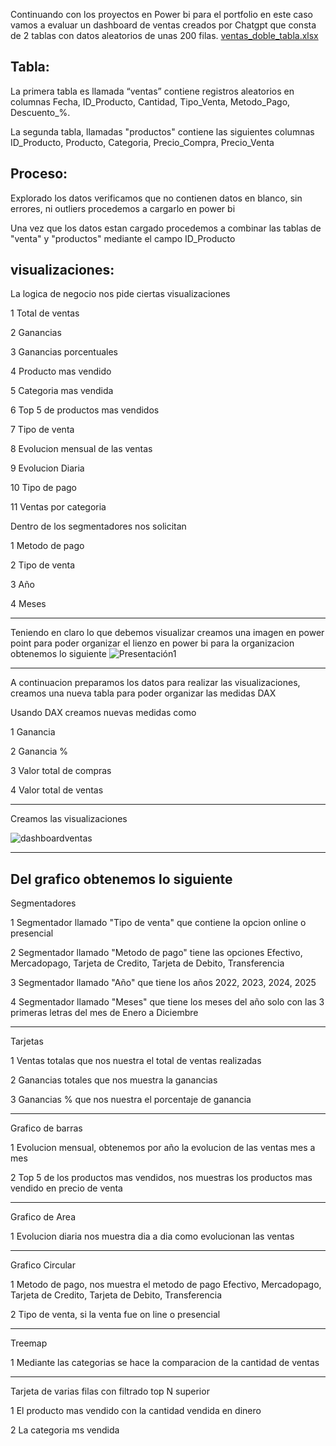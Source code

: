 Continuando con los proyectos en Power bi para el portfolio en este caso vamos a evaluar un dashboard de ventas creados por Chatgpt que consta de 2 tablas con datos aleatorios de unas 200 filas.
[ventas_doble_tabla.xlsx](https://github.com/user-attachments/files/22098125/ventas_doble_tabla.xlsx)

Tabla:
--------------
La primera tabla es llamada “ventas” contiene registros aleatorios en columnas  Fecha, ID_Producto, Cantidad, Tipo_Venta, Metodo_Pago, Descuento_%.

La segunda tabla, llamadas "productos" contiene las siguientes columnas ID_Producto, Producto, Categoria, Precio_Compra, Precio_Venta

Proceso:
---------
Explorado los datos verificamos que no contienen datos en blanco, sin errores, ni outliers procedemos a cargarlo en power bi

Una vez que los datos estan cargado procedemos a combinar las tablas de "venta" y "productos" mediante el campo ID_Producto

visualizaciones:
-------------
La logica de negocio nos pide ciertas visualizaciones

1 Total de ventas

2 Ganancias

3 Ganancias porcentuales

4 Producto mas vendido

5 Categoria mas vendida

6 Top 5 de productos mas vendidos

7 Tipo de venta

8 Evolucion mensual de las ventas

9 Evolucion Diaria

10 Tipo de pago

11 Ventas por categoria

Dentro de los segmentadores nos solicitan

1 Metodo de pago

2 Tipo de venta

3 Año

4 Meses

-------------
Teniendo en claro lo que debemos visualizar creamos una imagen en power point para poder organizar el lienzo en power bi para la organizacion obtenemos lo siguiente
![Presentación1](https://github.com/user-attachments/assets/5d032db9-6d31-4a9e-91ad-e984e88d36f7)

-----------------

A continuacion preparamos los datos para realizar las visualizaciones, creamos una nueva tabla para poder organizar las medidas DAX

Usando DAX creamos nuevas medidas como

1 Ganancia

2 Ganancia %

3 Valor total de compras

4 Valor total de ventas

---------------------------

Creamos las visualizaciones 

![dashboardventas](https://github.com/user-attachments/assets/700a8052-dee3-43e1-a157-cd6d4bb5efce)

----------------------
Del grafico obtenemos lo siguiente 
-------
Segmentadores


1 Segmentador llamado "Tipo de venta" que contiene la opcion online o presencial 

2 Segmentador llamado "Metodo de pago" tiene las opciones Efectivo, Mercadopago, Tarjeta de Credito, Tarjeta de Debito, Transferencia

3 Segmentador llamado "Año" que tiene los años 2022, 2023, 2024, 2025

4 Segmentador llamado "Meses" que tiene los meses del año solo con las 3 primeras letras del mes de Enero a Diciembre

-------------------
Tarjetas


1 Ventas totalas que nos nuestra el total de ventas realizadas 

2 Ganancias totales que nos muestra la ganancias 

3 Ganancias % que nos nuestra el porcentaje de ganancia 

----------------------
Grafico de barras



1 Evolucion mensual, obtenemos por año la evolucion de las ventas mes a mes

2 Top 5 de los productos mas vendidos, nos muestras los productos mas vendido en precio de venta

------------
Grafico de Area


1 Evolucion diaria nos muestra dia a dia como evolucionan las ventas

------------
Grafico Circular



1 Metodo de pago, nos muestra el metodo de pago Efectivo, Mercadopago, Tarjeta de Credito, Tarjeta de Debito, Transferencia

2 Tipo de venta, si la venta fue on line o presencial

-----------------------
Treemap



1 Mediante las categorias se hace la comparacion de la cantidad de ventas

--------------------------------------------

Tarjeta de varias filas con filtrado top N superior

1 El producto mas vendido con la cantidad vendida en dinero

2 La categoria ms vendida 
   


